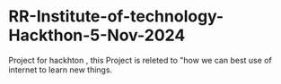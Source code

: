 # RR-Institute-of-technology-Hackthon-5-Nov-2024
Project for hackhton , this Project is releted to "how we can best use of internet to learn new things.  
